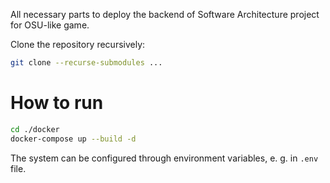 All necessary parts to deploy the backend of Software Architecture project for OSU-like game.

Clone the repository recursively:

```bash
git clone --recurse-submodules ...
```

# How to run

```bash
cd ./docker
docker-compose up --build -d
```

The system can be configured through environment variables, e. g. in `.env` file.
